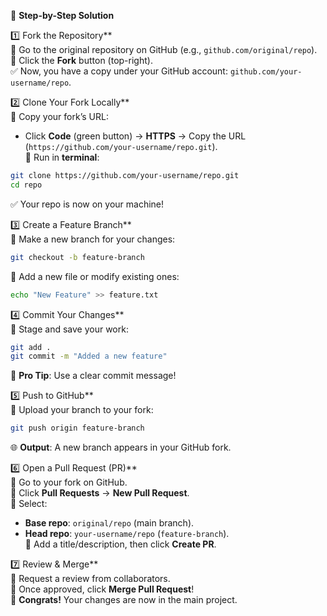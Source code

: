 🚀 **Step-by-Step Solution**  

1️⃣ Fork the Repository**  
🔹 Go to the original repository on GitHub (e.g., `github.com/original/repo`).  
🔹 Click the **Fork** button (top-right).  
✅ Now, you have a copy under your GitHub account: `github.com/your-username/repo`.  

2️⃣ Clone Your Fork Locally**  
🔹 Copy your fork’s URL:  
   - Click **Code** (green button) → **HTTPS** → Copy the URL (`https://github.com/your-username/repo.git`).  
🔹 Run in **terminal**:  
   ```bash
   git clone https://github.com/your-username/repo.git
   cd repo
   ```  
✅ Your repo is now on your machine!  


3️⃣ Create a Feature Branch**  
🔹 Make a new branch for your changes:  
   ```bash
   git checkout -b feature-branch
   ```  
🔹 Add a new file or modify existing ones:  
   ```bash
   echo "New Feature" >> feature.txt
   ```  

4️⃣ Commit Your Changes**  
🔹 Stage and save your work:  
   ```bash
   git add .
   git commit -m "Added a new feature"
   ```  
📝 **Pro Tip**: Use a clear commit message!  

5️⃣ Push to GitHub**  
🔹 Upload your branch to your fork:  
   ```bash
   git push origin feature-branch
   ```  
🌐 **Output**: A new branch appears in your GitHub fork.  

6️⃣ Open a Pull Request (PR)**  
🔹 Go to your fork on GitHub.  
🔹 Click **Pull Requests** → **New Pull Request**.  
🔹 Select:  
   - **Base repo**: `original/repo` (main branch).  
   - **Head repo**: `your-username/repo` (`feature-branch`).  
🔹 Add a title/description, then click **Create PR**.  

7️⃣ Review & Merge**  
👀 Request a review from collaborators.  
🔄 Once approved, click **Merge Pull Request**!  
🎉 **Congrats!** Your changes are now in the main project. 
